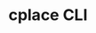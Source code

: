 ---
title: "cplace CLI"
description: "The command line utility to work with cplace code"
weight: "140"
type: "space"
icon: "fal fa-terminal"
---